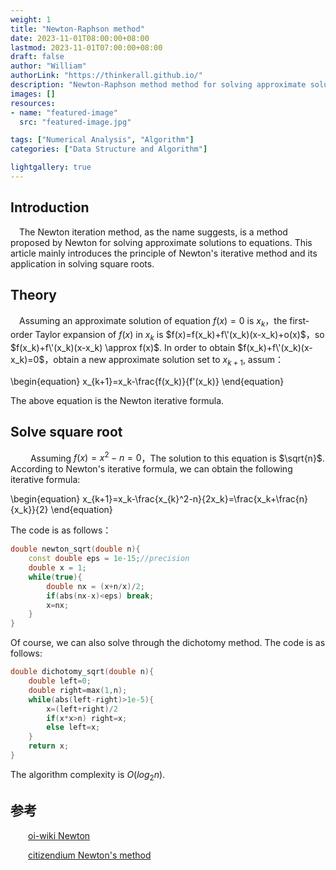 ```yaml
---
weight: 1
title: "Newton-Raphson method"
date: 2023-11-01T08:00:00+08:00
lastmod: 2023-11-01T07:00:00+08:00
draft: false
author: "William"
authorLink: "https://thinkerall.github.io/"
description: "Newton-Raphson method method for solving approximate solutions of equations."
images: []
resources:
- name: "featured-image"
  src: "featured-image.jpg"

tags: ["Numerical Analysis", "Algorithm"]
categories: ["Data Structure and Algorithm"]

lightgallery: true
---
```

## Introduction

&emsp;The Newton iteration method, as the name suggests, is a method proposed by Newton for solving approximate solutions to equations. 
This article mainly introduces the principle of Newton's iterative method and its application in solving square roots.

## Theory

&emsp;Assuming an approximate solution of equation $f(x)=0$ is $x_k$，the first-order Taylor expansion of $f(x)$ in $x_k$ is $f(x)=f(x_k)+f\'(x_k)(x-x_k)+o(x)$，so $f(x_k)+f\'(x_k)(x-x_k) \approx f(x)$.
In order to obtain $f(x_k)+f\'(x_k)(x-x_k)=0$，obtain a new approximate solution set to $x_{k+1}$, assum：

\begin{equation}
	x_{k+1}=x_k-\frac{f(x_k)}{f\'(x_k)}
\end{equation}

The above equation is the Newton iterative formula.

## Solve square root

&emsp;&emsp; Assuming $f(x)=x^2-n=0$，The solution to this equation is $\sqrt{n}$. According to Newton's iterative formula, we can obtain the following iterative formula:

\begin{equation}
	x_{k+1}=x_k-\frac{x_{k}^2-n}{2x_k}=\frac{x_k+\frac{n}{x_k}}{2}
\end{equation}

The code is as follows：

```cpp
double newton_sqrt(double n){
	const double eps = 1e-15;//precision
	double x = 1;
	while(true){
		double nx = (x+n/x)/2;
		if(abs(nx-x)<eps) break;
		x=nx;
	}
}
```

Of course, we can also solve through the dichotomy method. The code is as follows:

```cpp
double dichotomy_sqrt(double n){
	double left=0;
	double right=max(1,n);
	while(abs(left-right)>1e-5){
		x=(left+right)/2
		if(x*x>n) right=x;
		else left=x;
	}
	return x;
}
```
The algorithm complexity is $O(log_{2}n)$.


## 参考

&emsp;&emsp;[oi-wiki Newton](https://oi-wiki.org/math/numerical/newton/)

&emsp;&emsp;[citizendium Newton's method](https://en.citizendium.org/wiki/Newton%27s_method#Convergence_analysis)
